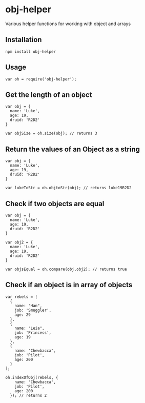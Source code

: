 # obj-helper
Various helper functions for working with object and arrays

## Installation
`npm install obj-helper`

## Usage
`var oh = require('obj-helper');`

## Get the length of an object

```
var obj = {
  name: 'Luke',
  age: 19,
  druid: 'R2D2'
}

var objSize = oh.size(obj); // returns 3
```

## Return the values of an Object as a string
```
var obj = {
  name: 'Luke',
  age: 19,
  druid: 'R2D2'
}

var lukeToStr = oh.objtoStr(obj); // returns luke19R2D2
```

## Check if two objects are equal
```
var obj = {
  name: 'Luke',
  age: 19,
  druid: 'R2D2'
}

var obj2 = {
  name: 'Luke',
  age: 19,
  druid: 'R2D2'
}

var objsEqual = oh.compare(obj,obj2); // returns true
```

## Check if an object is in array of objects

```
var rebels = [
  {
    name: 'Han",
    job: 'Smuggler',
    age: 29
  },
  {
    name: 'Leia",
    job: 'Princess',
    age: 19
  },
  {
    name: 'Chewbacca",
    job: 'Pilot',
    age: 200
  }
];

oh.indexOfObj(rebels, {
    name: 'Chewbacca",
    job: 'Pilot',
    age: 200
  }); // returns 2
